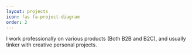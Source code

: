 ```yaml
---
layout: projects
icon: fas fa-project-diagram
order: 2
---
```


I work professionally on various products (Both B2B and B2C), and usually tinker with creative personal projects.
